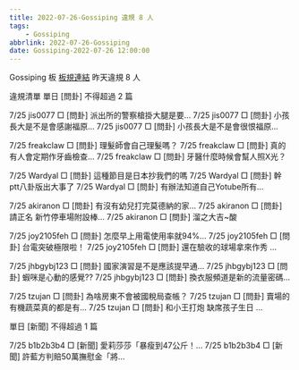 ```yaml
---
title: 2022-07-26-Gossiping 違規 8 人
tags:
    - Gossiping
abbrlink: 2022-07-26-Gossiping
date: Gossiping-2022-07-26 12:00:00
---
```

Gossiping 板 [板規連結](https://www.ptt.cc/bbs/Gossiping/M.1637425085.A.07D.html)
昨天違規 8 人
<!-- more -->

違規清單
單日 [問卦] 不得超過 2 篇

7/25 jis0077 □ [問卦] 派出所的警察槍掛大腿是要…
7/25 jis0077 □ [問卦] 小孩長大是不是會感謝福原…
7/25 jis0077 □ [問卦] 小孩長大是不是會很恨福原…

7/25 freakclaw □ [問卦] 理髮師會自己理髮嗎？
7/25 freakclaw □ [問卦] 真的有人會定期作牙齒檢查…
7/25 freakclaw □ [問卦] 牙醫什麼時候會幫人照X光？

7/25 Wardyal □ [問卦] 這種節目是日本抄我們的嗎
7/25 Wardyal □ [問卦] 幹ptt八卦版出大事了
7/25 Wardyal □ [問卦] 有辦法知道自己Yotube所有…

7/25 akiranon □ [問卦] 有沒有幼兒打完莫德納的家…
7/25 akiranon □ [問卦] 請正名 新竹停車場附設棒…
7/25 akiranon □ [問卦] 溜之大吉~酸

7/25 joy2105feh □ [問卦] 怎麼早上用電使用率就94%…
7/25 joy2105feh □ [問卦] 台電突破極限啦！
7/25 joy2105feh □ [問卦] 還在驗收的球場拿來作秀 …

7/25 jhbgybj123 □ [問卦] 國家演習是不是應該提早通…
7/25 jhbgybj123 □ [問卦] 蝦咪是心動的感覺??
7/25 jhbgybj123 □ [問卦] 換衣服頻道是新的流量密碼…

7/25 tzujan □ [問卦] 為啥房東不會被國稅局查帳？
7/25 tzujan □ [問卦] 賣場的有機蔬菜真的都是有…
7/25 tzujan □ [問卦] 和小王打炮 缺席孩子生日 …

單日 [新聞] 不得超過 1 篇

7/25 b1b2b3b4 □ [新聞] 愛莉莎莎「暴瘦到47公斤！…
7/25 b1b2b3b4 □ [新聞] 許藍方判賠50萬撫慰金「將…